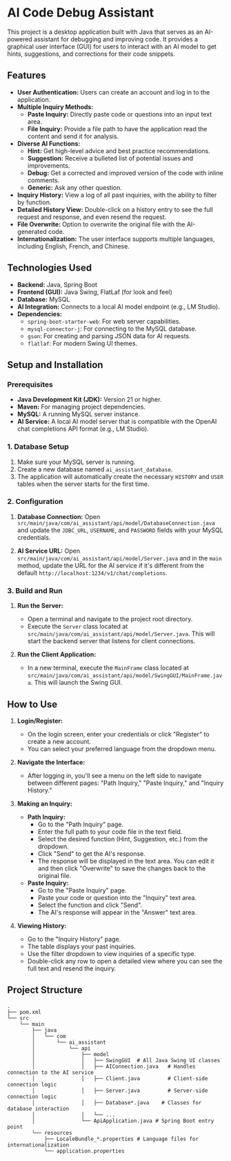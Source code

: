 # AI Code Debug Assistant

This project is a desktop application built with Java that serves as an AI-powered assistant for debugging and improving code. It provides a graphical user interface (GUI) for users to interact with an AI model to get hints, suggestions, and corrections for their code snippets.

## Features

  * **User Authentication:** Users can create an account and log in to the application.
  * **Multiple Inquiry Methods:**
      * **Paste Inquiry:** Directly paste code or questions into an input text area.
      * **File Inquiry:** Provide a file path to have the application read the content and send it for analysis.
  * **Diverse AI Functions:**
      * **Hint:** Get high-level advice and best practice recommendations.
      * **Suggestion:** Receive a bulleted list of potential issues and improvements.
      * **Debug:** Get a corrected and improved version of the code with inline comments.
      * **Generic:** Ask any other question.
  * **Inquiry History:** View a log of all past inquiries, with the ability to filter by function.
  * **Detailed History View:** Double-click on a history entry to see the full request and response, and even resend the request.
  * **File Overwrite:** Option to overwrite the original file with the AI-generated code.
  * **Internationalization:** The user interface supports multiple languages, including English, French, and Chinese.

## Technologies Used

  * **Backend:** Java, Spring Boot
  * **Frontend (GUI):** Java Swing, FlatLaf (for look and feel)
  * **Database:** MySQL
  * **AI Integration:** Connects to a local AI model endpoint (e.g., LM Studio).
  * **Dependencies:**
      * `spring-boot-starter-web`: For web server capabilities.
      * `mysql-connector-j`: For connecting to the MySQL database.
      * `gson`: For creating and parsing JSON data for AI requests.
      * `flatlaf`: For modern Swing UI themes.

## Setup and Installation

### Prerequisites

  * **Java Development Kit (JDK):** Version 21 or higher.
  * **Maven:** For managing project dependencies.
  * **MySQL:** A running MySQL server instance.
  * **AI Service:** A local AI model server that is compatible with the OpenAI chat completions API format (e.g., LM Studio).

### 1\. Database Setup

1.  Make sure your MySQL server is running.
2.  Create a new database named `ai_assistant_database`.
3.  The application will automatically create the necessary `HISTORY` and `USER` tables when the server starts for the first time.

### 2\. Configuration

1.  **Database Connection:** Open `src/main/java/com/ai_assistant/api/model/DatabaseConnection.java` and update the `JDBC_URL`, `USERNAME`, and `PASSWORD` fields with your MySQL credentials.

2.  **AI Service URL:** Open `src/main/java/com/ai_assistant/api/model/Server.java` and in the `main` method, update the URL for the AI service if it's different from the default `http://localhost:1234/v1/chat/completions`.

### 3\. Build and Run

1.  **Run the Server:**

      * Open a terminal and navigate to the project root directory.
      * Execute the `Server` class located at `src/main/java/com/ai_assistant/api/model/Server.java`. This will start the backend server that listens for client connections.

2.  **Run the Client Application:**

      * In a new terminal, execute the `MainFrame` class located at `src/main/java/com/ai_assistant/api/model/SwingGUI/MainFrame.java`. This will launch the Swing GUI.

## How to Use

1.  **Login/Register:**

      * On the login screen, enter your credentials or click "Register" to create a new account.
      * You can select your preferred language from the dropdown menu.

2.  **Navigate the Interface:**

      * After logging in, you'll see a menu on the left side to navigate between different pages: "Path Inquiry," "Paste Inquiry," and "Inquiry History."

3.  **Making an Inquiry:**

      * **Path Inquiry:**
          * Go to the "Path Inquiry" page.
          * Enter the full path to your code file in the text field.
          * Select the desired function (Hint, Suggestion, etc.) from the dropdown.
          * Click "Send" to get the AI's response.
          * The response will be displayed in the text area. You can edit it and then click "Overwrite" to save the changes back to the original file.
      * **Paste Inquiry:**
          * Go to the "Paste Inquiry" page.
          * Paste your code or question into the "Inquiry" text area.
          * Select the function and click "Send".
          * The AI's response will appear in the "Answer" text area.

4.  **Viewing History:**

      * Go to the "Inquiry History" page.
      * The table displays your past inquiries.
      * Use the filter dropdown to view inquiries of a specific type.
      * Double-click any row to open a detailed view where you can see the full text and resend the inquiry.

## Project Structure

```
.
├── pom.xml
└── src
    └── main
        ├── java
        │   └── com
        │       └── ai_assistant
        │           └── api
        │               ├── model
        │               │   ├── SwingGUI  # All Java Swing UI classes
        │               │   ├── AIConnection.java   # Handles connection to the AI service
        │               │   ├── Client.java         # Client-side connection logic
        │               │   ├── Server.java         # Server-side connection logic
        │               │   ├── Database*.java    # Classes for database interaction
        │               │   └── ...
        │               └── ApiApplication.java # Spring Boot entry point
        └── resources
            ├── LocaleBundle_*.properties # Language files for internationalization
            └── application.properties
```
